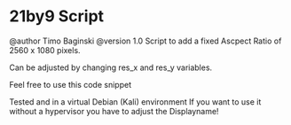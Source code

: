 # 21by9 Script 
@author Timo Baginski
@version 1.0
Script to add a fixed Ascpect Ratio of 2560 x 1080 pixels.

Can be adjusted by changing res_x and res_y variables.

Feel free to use this code snippet

Tested and in a virtual Debian (Kali) environment
If you want to use it without a hypervisor you have to adjust the Displayname!
